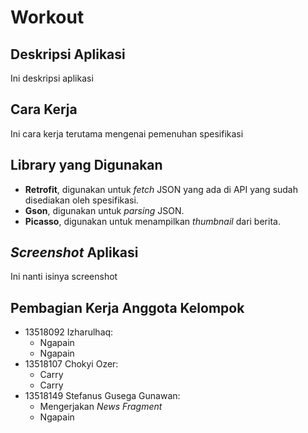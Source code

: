 # Workout
## Deskripsi Aplikasi
Ini deskripsi aplikasi
## Cara Kerja
Ini cara kerja terutama mengenai pemenuhan spesifikasi
## Library yang Digunakan
- **Retrofit**, digunakan untuk *fetch* JSON yang ada di API yang sudah disediakan oleh spesifikasi.
- **Gson**, digunakan untuk *parsing* JSON.
- **Picasso**, digunakan untuk menampilkan *thumbnail* dari berita.
## <i>Screenshot</i> Aplikasi
Ini nanti isinya screenshot
## Pembagian Kerja Anggota Kelompok
- 13518092 Izharulhaq:
    - Ngapain
    - Ngapain
- 13518107 Chokyi Ozer:
    - Carry
    - Carry
- 13518149 Stefanus Gusega Gunawan:
    - Mengerjakan *News Fragment*
    - Ngapain
